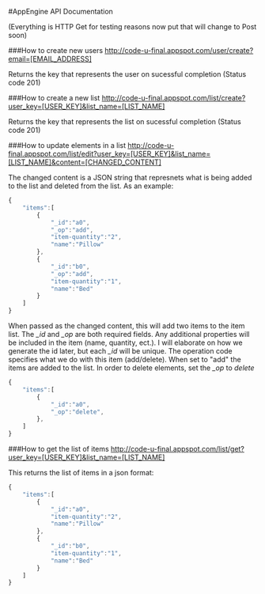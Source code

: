 #AppEngine API Documentation

(Everything is HTTP Get for testing reasons now put that will change to Post soon)

###How to create new users
http://code-u-final.appspot.com/user/create?email=[EMAIL_ADDRESS]

Returns the key that represents the user on sucessful completion (Status code 201)

###How to create a new list
http://code-u-final.appspot.com/list/create?user_key=[USER_KEY]&list_name=[LIST_NAME]

Returns the key that represents the list on sucessful completion (Status code 201)

###How to update elements in a list
http://code-u-final.appspot.com/list/edit?user_key=[USER_KEY]&list_name=[LIST_NAME]&content=[CHANGED_CONTENT]

The changed content is a JSON string that represnets what is being added to the list and deleted from the list. As an example:

```javascript
{  
    "items":[  
        {  
            "_id":"a0",
            "_op":"add",
            "item-quantity":"2",
            "name":"Pillow"
        },
        { 
            "_id":"b0",
            "_op":"add",
            "item-quantity":"1",
            "name":"Bed"
        }
    ]
}
```

When passed as the changed content, this will add two items to the item list. The *_id* and *_op* are both required fields. Any additional properties will be included in the item (name, quantity, ect.). I will elaborate on how we generate the id later, but each *_id* will be unique. The operation code specifies what we do with this item (add/delete). When set to "add" the items are added to the list. In order to delete elements, set the *_op* to *delete*

```javascript
{  
    "items":[  
        {  
            "_id":"a0",
            "_op":"delete",
        },
    ]
}
```

###How to get the list of items
http://code-u-final.appspot.com/list/get?user_key=[USER_KEY]&list_name=[LIST_NAME]

This returns the list of items in a json format:

```javascript
{  
    "items":[  
        {  
            "_id":"a0",
            "item-quantity":"2",
            "name":"Pillow"
        },
        { 
            "_id":"b0",
            "item-quantity":"1",
            "name":"Bed"
        }
    ]
}
```


    
